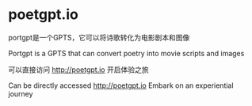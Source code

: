 # poetgpt.io

portgpt是一个GPTS，它可以将诗歌转化为电影剧本和图像

Portgpt is a GPTS that can convert poetry into movie scripts and images


可以直接访问 http://poetgpt.io 开启体验之旅

Can be directly accessed http://poetgpt.io Embark on an experiential journey


